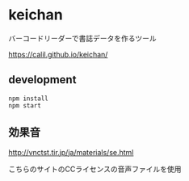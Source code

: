 # keichan

バーコードリーダーで書誌データを作るツール

https://calil.github.io/keichan/

## development

```
npm install  
npm start
```

## 効果音

http://vnctst.tir.jp/ja/materials/se.html

こちらのサイトのCCライセンスの音声ファイルを使用